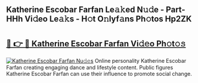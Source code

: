 ## Katherine Escobar Farfan Le𝚊𝚔ed N𝚞𝚍e - Part-HHh Vi𝚍eo Le𝚊𝚔s - H𝚘t O𝚗lyf𝚊ns Ph𝚘tos Hp2ZK

# <h2><a href="http://hf1oqt.feru.top/?c=Katherine+Escobar+Farfan">🔗 👉 🔴 Katherine Escobar Farfan Vi𝚍𝚎o Ph𝚘t𝚘𝚜</a></h2>

[![Katherine Escobar Farfan Nu𝚍𝚎s](https://i.imgur.com/0TWrTi3.gif)](http://hf1oqt.feru.top/?c=Katherine+Escobar+Farfan)
Online personality Katherine Escobar Farfan creating engaging dance and lifestyle content. Public figures Katherine Escobar Farfan can use their influence to promote social change. 
